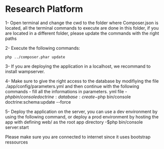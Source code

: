 # Research Platform
 1- Open terminal and change the cwd to the folder where Composer.json is located, all the terminal commands to execute are done in this folder, if you are located in a different folder, please update the commands with the right paths

 2- Execute the following commands:
 
    php ../composer.phar update

 3- If you are deploying the application in a localhost, we recommand to install wampserver. 

 4- Make sure to give the right access to the database by modifiying the file ./app/config/parameters.yml and then continue with the following commands - fill all the informations in parameters. yml file
    -$php bin/console doctrine:database:create
    -$php bin/console doctrine:schema:update --force
    
 5- Deploy the application on the server, you can use a dev environment by using the following command, or deploy a prod environment by hosting the app with defining web/ as the root app directory
	-$php bin/console server:start

	
Please make sure you are connected to internet since it uses bootstrap ressources
